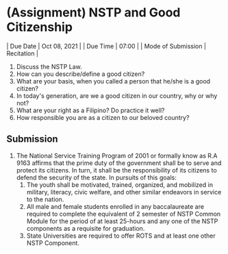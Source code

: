 # (Assignment) NSTP and Good Citizenship

| Due Date           | Oct 08, 2021 |
| Due Time           | 07:00        |
| Mode of Submission | Recitation   |

1. Discuss the NSTP Law.
2. How can you describe/define a good citizen?
3. What are your basis, when you called a person that he/she is a good citizen?
4. In today's generation, are we a good citizen in our country, why or why not?
5. What are your right as a Filipino? Do practice it well?
6. How responsible you are as a citizen to our beloved country?

## Submission

1. The National Service Training Program of 2001 or formally know as R.A 9163 affirms that the prime duty of the government shall be to serve and protect its citizens. In turn, it shall be the responsibility of its citizens to defend the security of the state. In pursuits of this goals:
   1. The youth shall be motivated, trained, organized, and mobilized in military, literacy, civic welfare, and other similar endeavors in service to the nation.
   2. All male and female students enrolled in any baccalaureate are required to complete the equivalent of 2 semester of NSTP Common Module for the period of at least 25-hours and any one of the NSTP components as a requisite for graduation.
   3. State Universities are required to offer ROTS and at least one other NSTP Component.
